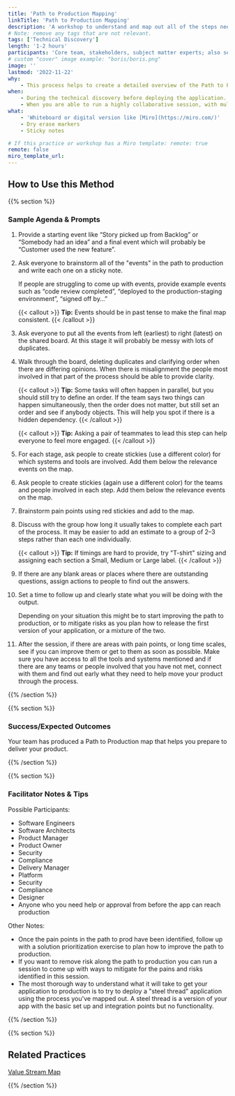 ```yaml
---
title: 'Path to Production Mapping'
linkTitle: 'Path to Production Mapping'
description: 'A workshop to understand and map out all of the steps needed to get from a feature being built to having it running in production. This method adapts Event Storming to get people actively involved and contributing to the session.'
# Note: remove any tags that are not relevant.
tags: ['Technical Discovery']
length: '1-2 hours'
participants: 'Core team, stakeholders, subject matter experts; also see Facilitator Notes & Tips.'
# custom "cover" image example: "boris/boris.png"
image: ''
lastmod: '2022-11-22'
why:
    - This process helps to create a detailed overview of the Path to Production and can help resolve misalignment on the process between different teams and roles. It can also help to identify and resolve process bottlenecks and find opportunities to improve the process.
when:
    - During the technical discovery before deploying the application.
    - When you are able to run a highly collaborative session, with multiple people contributing at the same time. If your tools or situation do not allow for this, Value Stream Map is an alternative where one person drives the mapping.
what:
    - 'Whiteboard or digital version like [Miro](https://miro.com/)'
    - Dry erase markers
    - Sticky notes

# If this practice or workshop has a Miro template: remote: true
remote: false
miro_template_url:
---
```


## How to Use this Method

{{% section %}}

### Sample Agenda & Prompts

1. Provide a starting event like “Story picked up from Backlog” or “Somebody had an idea” and a final event which will probably be “Customer used the new feature”.

1. Ask everyone to brainstorm all of the "events" in the path to production and write each one on a sticky note.

    If people are struggling to come up with events, provide example events such as “code review completed”, “deployed to the production-staging environment”, “signed off by…”

    {{< callout >}}
    **Tip:** Events should be in past tense to make the final map consistent.
    {{< /callout >}}

1. Ask everyone to put all the events from left (earliest) to right (latest) on the shared board. At this stage it will probably be messy with lots of duplicates.

1. Walk through the board, deleting duplicates and clarifying order when there are differing opinions. When there is misalignment the people most involved in that part of the process should be able to provide clarity.

    {{< callout >}}
    **Tip:** Some tasks will often happen in parallel, but you should still try to define an order. If the team says two things can happen simultaneously, then the order does not matter, but still set an order and see if anybody objects. This will help you spot if there is a hidden dependency.
    {{< /callout >}}

    {{< callout >}}
    **Tip:** Asking a pair of teammates to lead this step can help everyone to feel more engaged.
    {{< /callout >}}

1. For each stage, ask people to create stickies (use a different color) for which systems and tools are involved. Add them below the relevance events on the map.

1. Ask people to create stickies (again use a different color) for the teams and people involved in each step. Add them below the relevance events on the map.

1. Brainstorm pain points using red stickies and add to the map.

1. Discuss with the group how long it usually takes to complete each part of the process. It may be easier to add an estimate to a group of 2–3 steps rather than each one individually.

    {{< callout >}}
    **Tip:** If timings are hard to provide, try "T-shirt" sizing and assigning each section a Small, Medium or Large label.
    {{< /callout >}}

1. If there are any blank areas or places where there are outstanding questions, assign actions to people to find out the answers.

1. Set a time to follow up and clearly state what you will be doing with the output.

    Depending on your situation this might be to start improving the path to production, or to mitigate risks as you plan how to release the first version of your application, or a mixture of the two.

1. After the session, if there are areas with pain points, or long time scales, see if you can improve them or get to them as soon as possible. Make sure you have access to all the tools and systems mentioned and if there are any teams or people involved that you have not met, connect with them and find out early what they need to help move your product through the process.

{{% /section %}}

{{% section %}}

### Success/Expected Outcomes

Your team has produced a Path to Production map that helps you prepare to deliver your product.

{{% /section %}}

{{% section %}}

### Facilitator Notes & Tips

Possible Participants:

-   Software Engineers
-   Software Architects
-   Product Manager
-   Product Owner
-   Security
-   Compliance
-   Delivery Manager
-   Platform
-   Security
-   Compliance
-   Designer
-   Anyone who you need help or approval from before the app can reach production

Other Notes:

-   Once the pain points in the path to prod have been identified, follow up with a solution prioritization exercise to plan how to improve the path to production.
-   If you want to remove risk along the path to production you can run a session to come up with ways to mitigate for the pains and risks identified in this session.
-   The most thorough way to understand what it will take to get your application to production is to try to deploy a "steel thread" application using the process you've mapped out. A steel thread is a version of your app with the basic set up and integration points but no functionality.

{{% /section %}}

{{% section %}}

## Related Practices

[Value Stream Map](/practices/value-stream-map/)

{{% /section %}}
